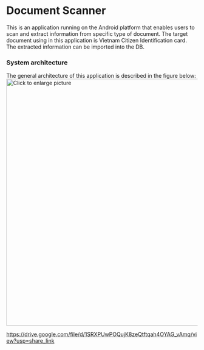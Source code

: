 # Document Scanner

This is an application running on the Android platform that enables users to scan and extract information from specific type of document. The target document using in this application is Vietnam Citizen Identification card. The extracted information can be imported into the DB.

### System architecture

The general architecture of this application is described in the figure below:
<a href="https://drive.google.com/uc?export=view&id=<1SRXPUwPOQujK8zeQtftqah4OYAG_vAmq>"><img src="https://drive.google.com/uc?export=view&id=<1SRXPUwPOQujK8zeQtftqah4OYAG_vAmq>" style="width: 650px; max-width: 100%; height: auto" title="Click to enlarge picture" />
  
  https://drive.google.com/file/d/1SRXPUwPOQujK8zeQtftqah4OYAG_vAmq/view?usp=share_link
  
